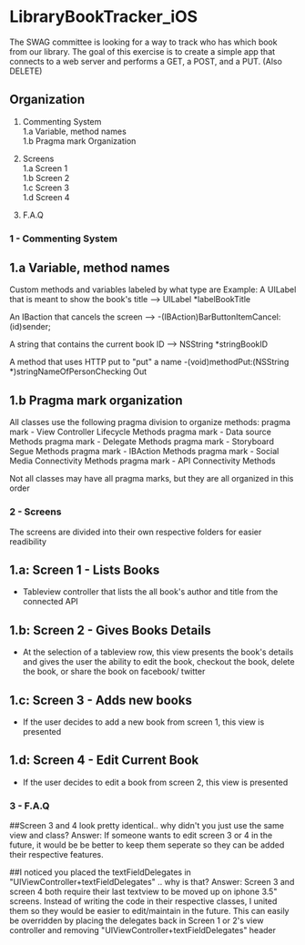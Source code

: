 # LibraryBookTracker_iOS
The SWAG committee is looking for a way to track who has which book from our library. The goal of this exercise is to create a simple app that connects to a web server and performs a GET, a POST, and a PUT. (Also DELETE)

## Organization 

1) Commenting System<br>
   1.a Variable, method names <br>
   1.b Pragma mark Organization<br>
   
2) Screens<br>
   1.a Screen 1<br>
   1.b Screen 2<br>
   1.c Screen 3<br> 
   1.d Screen 4<br>
  
3) F.A.Q

### 1 - Commenting System

## 1.a Variable, method names
Custom methods and variables labeled by what type are
Example:
A UILabel that is meant to show the book's title
--> UILabel *labelBookTitle

An IBaction that cancels the screen
--> -(IBAction)BarButtonItemCancel:(id)sender;

A string that contains the current book ID
--> NSString *stringBookID

A method that uses HTTP put to "put" a name
-(void)methodPut:(NSString *)stringNameOfPersonChecking Out

## 1.b Pragma mark organization
All classes use the following pragma division to organize methods:
pragma mark - View Controller Lifecycle Methods
pragma mark - Data source Methods
pragma mark - Delegate Methods
pragma mark - Storyboard Segue Methods
pragma mark - IBAction Methods
pragma mark - Social Media Connectivity Methods
pragma mark - API Connectivity Methods

Not all classes may have all pragma marks, but they are all organized in this order

### 2 - Screens
The screens are divided into their own respective folders for easier readibility

## 1.a: Screen 1 - Lists Books
- Tableview controller that lists the all book's author and title from the connected API

## 1.b: Screen 2 - Gives Books Details
- At the selection of a tableview row, this view presents the book's details and gives the user the ability to edit the book, checkout the book, delete the book, or share the book on facebook/ twitter

## 1.c: Screen 3 - Adds new books
- If the user decides to add a new book from screen 1, this view is presented

## 1.d: Screen 4 - Edit Current Book
- If the user decides to edit a book from screen 2, this view is presented

### 3 - F.A.Q

##Screen 3 and 4 look pretty identical.. why didn't you just use the same view and class?
Answer: 
If someone wants to edit screen 3 or 4 in the future, it would be be better to keep them seperate so they can be added their respective features.

##I noticed you placed the textFieldDelegates in "UIViewController+textFieldDelegates" .. why is that?
Answer:
Screen 3 and screen 4 both require their last textview to be moved up on iphone 3.5" screens. Instead of writing the code in their respective classes, I united them so they would be easier to edit/maintain in the future. This can easily be overridden by placing the delegates back in Screen 1 or 2's view controller and removing "UIViewController+textFieldDelegates" header










